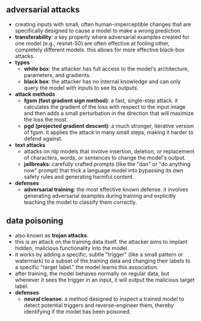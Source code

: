 ## adversarial attacks
- creating inputs with small, often human-imperceptible changes that are specifically designed to cause a model to make a wrong prediction.
- **transferability**: a key property where adversarial examples created for one model (e.g., resnet-50) are often effective at fooling other, completely different models. this allows for more effective black-box attacks.
- **types**
    - **white box**: the attacker has full access to the model's architecture, parameters, and gradients.
    - **black box**: the attacker has no internal knowledge and can only query the model with inputs to see its outputs.
- **attack methods**
    - **fgsm (fast gradient sign method)**: a fast, single-step attack. it calculates the gradient of the loss with respect to the input image and then adds a small perturbation in the direction that will maximize the loss the most.
    - **pgd (projected gradient descent)**: a much stronger, iterative version of fgsm. it applies the attack in many small steps, making it harder to defend against.
- **text attacks**
    - attacks on nlp models that involve insertion, deletion, or replacement of characters, words, or sentences to change the model's output.
    - **jailbreaks**: carefully crafted prompts (like the "dan" or "do anything now" prompt) that trick a language model into bypassing its own safety rules and generating harmful content.
- **defenses**
    - **adversarial training**: the most effective known defense. it involves generating adversarial examples during training and explicitly teaching the model to classify them correctly.

## data poisoning
- also known as **trojan attacks**.
- this is an attack on the training data itself. the attacker aims to implant hidden, malicious functionality into the model.
- it works by adding a specific, subtle "trigger" (like a small pattern or watermark) to a subset of the training data and changing their labels to a specific "target label." the model learns this association.
- after training, the model behaves normally on regular data, but whenever it sees the trigger in an input, it will output the malicious target label.
- **defenses**
    - **neural cleanse**: a method designed to inspect a trained model to detect potential triggers and reverse-engineer them, thereby identifying if the model has been poisoned.